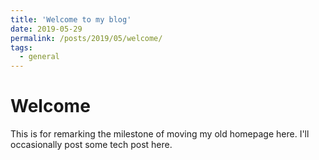 ```yaml
---
title: 'Welcome to my blog'
date: 2019-05-29
permalink: /posts/2019/05/welcome/
tags:
  - general
---
```



Welcome
======

This is for remarking the milestone of moving my old homepage here.
I'll occasionally post some tech post here.
